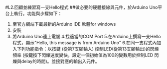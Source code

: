 #L2.回顧並練習寫一支Hello程式
##做必要的硬體接線與元件，於Arduino Uno平台上執行。功能與步驟如下：
1. 至官方網站下載最新的Arduino IDE 軟體for windows 
2. 安裝
3. 將Arduino Uno連上電腦
4.找適當的COM Port 
5.在Arduino上撰寫一支Hello 程式，顯示"Hello, this message is from Arduino Uno" 
6.在同一支程式內加入下列功能指令：以按鍵 (從第7支腳輸入) 控制LED(從第13支腳輸出)的閃爍頻率 (按鍵按下閃爍速度變快，設定一個初始值為100的變數用於控制LED 閃爍與delay的時間)。並接對應的輸出入元件。
